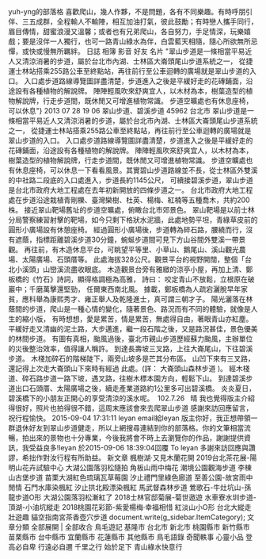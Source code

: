 yuh-yng的部落格 喜歡爬山，幾人作夥，不是問題，各有不同樂趣。有時呼朋引伴、三五成群，全程輸人不輸陣，相互加油打氣，彼此鼓勵；有時戀人攜手同行，眉目傳情，甜蜜浪漫又溫馨；或者也有兄弟爬山，各自努力，手足情深，玩樂嬉戲；要是沒伴一人獨行，也可一路青山綠水為伴，白雲藍天相隨，隨心所欲無所忌憚，或快或慢無所羈絆。 日誌 相簿 影音 好友 名片
"翠山步道是一條相當平易近人又清涼消暑的步道，屬於台北市內湖、士林區大崙頭尾山步道系統之一， 從捷運士林站搭乘255路公車至終點站，再往前行至公車迴轉的廣場就是翠山步道的入口。 入口處步道路線導覽圖詳盡清楚，步道進入之後是平緩好走的花磚鋪面，沿途設有各種植物的解說牌。 陣陣輕風吹來舒爽宜人，以木材為本，樹葉造型的植物解說牌，行走步道間，既休閒又可增進植物常識。 步道空曠處也有休息座椅，可以休息"}
2013 07 28 19 06 翠山步道、碧溪步道 45962 台北市 
翠山步道是一條相當平易近人又清涼消暑的步道，屬於台北市內湖、士林區大崙頭尾山步道系統之一， 
從捷運士林站搭乘255路公車至終點站，再往前行至公車迴轉的廣場就是翠山步道的入口。 
入口處步道路線導覽圖詳盡清楚，步道進入之後是平緩好走的花磚鋪面，沿途設有各種植物的解說牌。 
陣陣輕風吹來舒爽宜人，以木材為本，樹葉造型的植物解說牌，行走步道間，既休閒又可增進植物常識。 
步道空曠處也有休息座椅，可以休息一下看看風景。其實碧山步道路線並不長，從士林區外雙溪的中社路二段底的入口處進入，步道長約1145公尺， 
可續接碧溪步道，翠山步道是台北市政府大地工程處在去年初新開放的四條步道之一。 
台北市政府大地工程處在步道沿途栽植青剛櫟、臺灣欒樹、杜英、楊梅、紅楠等五種喬木，共約200株。 
接近翠山靶場舊址的步道空曠處，俯瞰台北市郊景色。 
翠山靶場是以前士林分局警察練習射擊的靶場，如今只剩下格狀水泥牆，此處地勢平坦，青綠草皮前的圓形小廣場設有休憩座椅。 
經過圓形小廣場後，步道轉為碎石路，腰繞而行，沒有遮蔭，指標距離碧溪步道30分鐘，蜿蜒步道間可見下方山谷間外雙溪一帶景觀。 
再往前，有木造休息平台，可眺望平等里、小草山、鵝尾山、溪山觀光農場、太陽廣場、石頭厝等。 
此處海拔328公尺。觀景平台的視野開闊，整個「台北小溪頭」山巒溪流盡收眼底。 
木造觀景台旁有雅緻的涼亭小屋，再加上清、鄭板橋的《竹石》詩詞，顯得格調極為高雅， 
詩曰： 咬定青山不放鬆，立根原在破巖中；千磨萬擊還堅勁， 任爾東西南北風。 
據載，鄭板橋為人疏宕灑脫早年家貧，應科舉為康熙秀才、雍正舉人及乾隆進士，真可謂三朝才子。 
陽光灑落在林蔭間的步道，爬山是一種心情的變化，隨著景色、路況而有不同的體驗，就像是人生的縮小版， 
有時想想，愛是累苦，情是累苦，無處得自由，著眼青山亦紅塵。 
平緩好走又清幽的泥土路，大步邁進，繼一段石階之後，又是路況甚佳，景色優美的林間步道。 
有圖有真相，颱風過後，臺北市親山步道歷經蘇力颱風，主辦單位的災後整治效率，值得讓人稱許。 
到達長壽坡三叉路，上往大崙尾山，下往碧溪步道。 
木棧加碎石的階梯陡下，兩旁山坡多是芒其分布區。 
山凹下來有三叉路，還記得上次走大崙頭山下來時有經過 此處。(詳： 大崙頭山森林步道 )。 
經木棧道、碎石路步道一路下坡，遇叉路，往樹木標本園方向，輕鬆下山。 
到達碧溪步道出口石頭厝、太陽廣場之後，續走產業道路約1公里多可出碧溪橋。 
炎炎夏日，碧溪橋下的小朋友正開心的享受清涼的溪水呢。  102.7.26   晴 
我也覺得版主介紹得很好，照片也拍得很不錯，這周末應該會來去爬翠山步道
感謝來訪回應留言，祝行程愉快。 2015-09-04 17:31:11 leyan email給leyan 
版主你好，我正想帶領一群退休好友到翠山步道健走，所以上網搜尋連結到你的部落格。你的文筆相當流暢，拍出來的景物也十分專業，今後我將會不時上去瀏覽你的作品，謝謝提供資訊，我受益良多!leyan 於2015-09-06 18:39:04回覆 To leyan 
多謝來訪回應與讚謬，希拙作對汝行程有所助益。 新文章 楓樹湖‧又見木蘭花開 2019台北茶花展-陽明山花卉試驗中心 大湖公園落羽松隨拍 角板山雨中梅花 潮境公園觀海步道 李棟山古堡步道 苗栗大湖紅色琉璃瓦草莓園 汐止禮門里綠色廊道 至善公園-故宮雨中閒情 石門水庫染楓紅 汐止拱北殿漂染楓紅 馬武督森林步道 鶯歌石-牛灶坑山-孫龍步道O形 大湖公園落羽松漸紅了 2018士林官邸菊展-菊世遨遊 水車寮水圳步道-頂湖-小油坑縱走 2018桃園花彩節-紫愛楊梅‧幸福相惜 紅淡山小O形 台北大縱走壯遊趣 貓空指南宮茶香壺穴步道 document.write(g_sidebar.ItemCategory); 文章分類 全部展開 | 全部收合 鳥毛遊記 基隆市 台北市 新北市 桃園縣市 新竹縣市 苗栗縣市 台中縣市 宜蘭縣市 花蓮縣市 其他縣市 鳥毛語錄 奇聞軼事 心靈小品 
登高必自卑 行遠必自邇 千里之行 始於足下 青山綠水快意行
